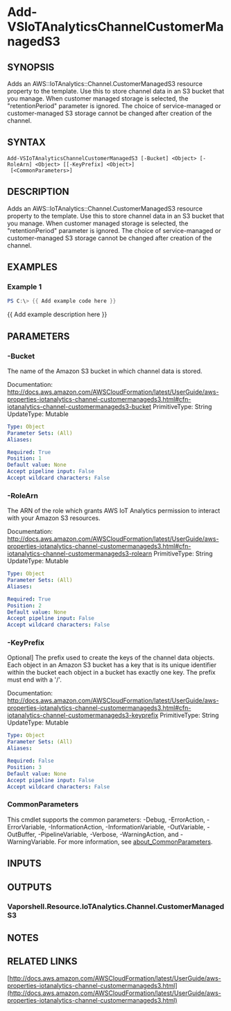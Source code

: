 # Add-VSIoTAnalyticsChannelCustomerManagedS3

## SYNOPSIS
Adds an AWS::IoTAnalytics::Channel.CustomerManagedS3 resource property to the template.
Use this to store channel data in an S3 bucket that you manage.
When customer managed storage is selected, the "retentionPeriod" parameter is ignored.
The choice of service-managed or customer-managed S3 storage cannot be changed after creation of the channel.

## SYNTAX

```
Add-VSIoTAnalyticsChannelCustomerManagedS3 [-Bucket] <Object> [-RoleArn] <Object> [[-KeyPrefix] <Object>]
 [<CommonParameters>]
```

## DESCRIPTION
Adds an AWS::IoTAnalytics::Channel.CustomerManagedS3 resource property to the template.
Use this to store channel data in an S3 bucket that you manage.
When customer managed storage is selected, the "retentionPeriod" parameter is ignored.
The choice of service-managed or customer-managed S3 storage cannot be changed after creation of the channel.

## EXAMPLES

### Example 1
```powershell
PS C:\> {{ Add example code here }}
```

{{ Add example description here }}

## PARAMETERS

### -Bucket
The name of the Amazon S3 bucket in which channel data is stored.

Documentation: http://docs.aws.amazon.com/AWSCloudFormation/latest/UserGuide/aws-properties-iotanalytics-channel-customermanageds3.html#cfn-iotanalytics-channel-customermanageds3-bucket
PrimitiveType: String
UpdateType: Mutable

```yaml
Type: Object
Parameter Sets: (All)
Aliases:

Required: True
Position: 1
Default value: None
Accept pipeline input: False
Accept wildcard characters: False
```

### -RoleArn
The ARN of the role which grants AWS IoT Analytics permission to interact with your Amazon S3 resources.

Documentation: http://docs.aws.amazon.com/AWSCloudFormation/latest/UserGuide/aws-properties-iotanalytics-channel-customermanageds3.html#cfn-iotanalytics-channel-customermanageds3-rolearn
PrimitiveType: String
UpdateType: Mutable

```yaml
Type: Object
Parameter Sets: (All)
Aliases:

Required: True
Position: 2
Default value: None
Accept pipeline input: False
Accept wildcard characters: False
```

### -KeyPrefix
Optional\] The prefix used to create the keys of the channel data objects.
Each object in an Amazon S3 bucket has a key that is its unique identifier within the bucket each object in a bucket has exactly one key.
The prefix must end with a '/'.

Documentation: http://docs.aws.amazon.com/AWSCloudFormation/latest/UserGuide/aws-properties-iotanalytics-channel-customermanageds3.html#cfn-iotanalytics-channel-customermanageds3-keyprefix
PrimitiveType: String
UpdateType: Mutable

```yaml
Type: Object
Parameter Sets: (All)
Aliases:

Required: False
Position: 3
Default value: None
Accept pipeline input: False
Accept wildcard characters: False
```

### CommonParameters
This cmdlet supports the common parameters: -Debug, -ErrorAction, -ErrorVariable, -InformationAction, -InformationVariable, -OutVariable, -OutBuffer, -PipelineVariable, -Verbose, -WarningAction, and -WarningVariable. For more information, see [about_CommonParameters](http://go.microsoft.com/fwlink/?LinkID=113216).

## INPUTS

## OUTPUTS

### Vaporshell.Resource.IoTAnalytics.Channel.CustomerManagedS3
## NOTES

## RELATED LINKS

[http://docs.aws.amazon.com/AWSCloudFormation/latest/UserGuide/aws-properties-iotanalytics-channel-customermanageds3.html](http://docs.aws.amazon.com/AWSCloudFormation/latest/UserGuide/aws-properties-iotanalytics-channel-customermanageds3.html)

